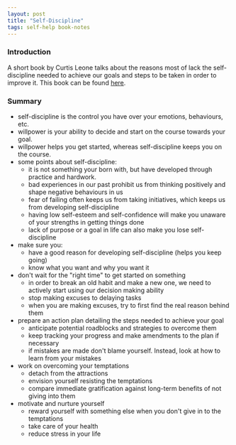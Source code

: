 ```yaml
---
layout: post
title: "Self-Discipline"
tags: self-help book-notes
---
```


### Introduction
A short book by Curtis Leone talks about the reasons most of lack the
self-discipline needed to achieve our goals and steps to be taken in order to
improve it. This book can be found
[here](https://www.amazon.com/Self-Discipline-Mindset-Lacking-Unleash/dp/1544660472).

### Summary
- self-discipline is the control you have over your emotions, behaviours, etc.
- willpower is your ability to decide and start on the course towards your goal.
- willpower helps you get started, whereas self-discipline keeps you on the course.
- some points about self-discipline:
  - it is not something your born with, but have developed through practice
    and hardwork.
  - bad experiences in our past prohibit us from thinking positively and shape
    negative behaviours in us
  - fear of failing often keeps us from taking initiatives, which keeps us from
    developing self-discipline
  - having low self-esteem and self-confidence will make you unaware of your
    strengths in getting things done
  - lack of purpose or a goal in life can also make you lose self-discipline
- make sure you:
  - have a good reason for developing self-discipline (helps you keep going)
  - know what you want and why you want it
- don't wait for the "right time" to get started on something
  - in order to break an old habit and make a new one, we need to actively start
    using our decision making ability
  - stop making excuses to delaying tasks
  - when you are making excuses, try to first find the real reason behind them
- prepare an action plan detailing the steps needed to achieve your goal
  - anticipate potential roadblocks and strategies to overcome them
  - keep tracking your progress and make amendments to the plan if necessary
  - if mistakes are made don't blame yourself. Instead, look at how to learn
    from your mistakes
- work on overcoming your temptations
  - detach from the attractions
  - envision yourself resisting the temptations
  - compare immediate gratification against long-term benefits of not giving into them
- motivate and nurture yourself
  - reward yourself with something else when you don't give in to the temptations
  - take care of your health
  - reduce stress in your life
